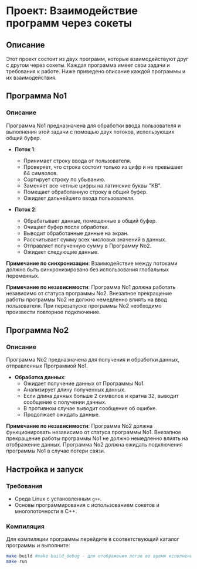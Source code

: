 # Проект: Взаимодействие программ через сокеты

## Описание

Этот проект состоит из двух программ, которые взаимодействуют друг с другом через сокеты. Каждая программа имеет свои задачи и требования к работе. Ниже приведено описание каждой программы и их взаимодействия.

## Программа No1

### Описание

Программа No1 предназначена для обработки ввода пользователя и выполнения этой задачи с помощью двух потоков, использующих общий буфер.

- **Поток 1**:
  - Принимает строку ввода от пользователя.
  - Проверяет, что строка состоит только из цифр и не превышает 64 символов.
  - Сортирует строку по убыванию.
  - Заменяет все четные цифры на латинские буквы "КВ".
  - Помещает обработанную строку в общий буфер.
  - Ожидает дальнейшего ввода пользователя.

- **Поток 2**:
  - Обрабатывает данные, помещенные в общий буфер.
  - Очищает буфер после обработки.
  - Выводит обработанные данные на экран.
  - Рассчитывает сумму всех числовых значений в данных.
  - Отправляет полученную сумму в Программу No2.
  - Ожидает следующие данные.

**Примечание по синхронизации**: Взаимодействие между потоками должно быть синхронизировано без использования глобальных переменных.

**Примечание по независимости**: Программа No1 должна работать независимо от статуса программы No2. Внезапное прекращение работы программы No2 не должно немедленно влиять на ввод пользователя. При перезапуске программы No2 необходимо произвести повторное подключение.

## Программа No2

### Описание

Программа No2 предназначена для получения и обработки данных, отправленных Программой No1.

- **Обработка данных**:
  - Ожидает получение данных от Программы No1.
  - Анализирует длину полученных данных.
  - Если длина данных больше 2 символов и кратна 32, выводит сообщение о получении данных.
  - В противном случае выводит сообщение об ошибке.
  - Продолжает ожидать данные.

**Примечание по независимости**: Программа No2 должна функционировать независимо от статуса программы No1. Внезапное прекращение работы программы No1 не должно немедленно влиять на отображение данных. Программа No2 должна ожидать подключения программы No1 в случае потери связи.

## Настройка и запуск

### Требования

- Среда Linux с установленным `g++`.
- Основы программирования с использованием сокетов и многопоточности в C++.

### Компиляция

Для компиляции программы перейдите в соответствующий каталог программы и выполните:

```sh
make build #make build_debug - для отображения логов во время исполнения программы
make run